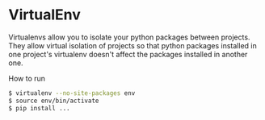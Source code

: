 # VirtualEnv
Virtualenvs allow you to isolate your python packages between projects. They allow virtual isolation of projects so that python packages installed in one project's virtualenv doesn't affect the packages installed in another one.

How to run
```sh
$ virtualenv --no-site-packages env
$ source env/bin/activate
$ pip install ...
```